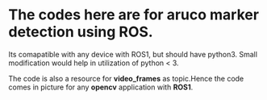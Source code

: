 # The codes here are for aruco marker detection using ROS. 

Its comapatible with any device with ROS1, but should have python3.
Small modification would help in utilization of python < 3.

The code is also a resource for **video_frames** as topic.Hence the code comes in picture for any **opencv** application with **ROS1**.
